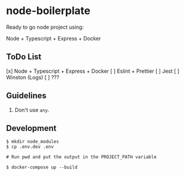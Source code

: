 # node-boilerplate

Ready to go node project using:

Node + Typescript + Express + Docker

## ToDo List

[x] Node + Typescript + Express + Docker
[ ] Eslint + Prettier
[ ] Jest
[ ] Winston (Logs)
[ ] ???

## Guidelines

1. Don't use `any`.

## Development

```
$ mkdir node_modules
$ cp .env.dev .env

# Run pwd and put the output in the PROJECT_PATH variable

$ docker-compose up --build
```
